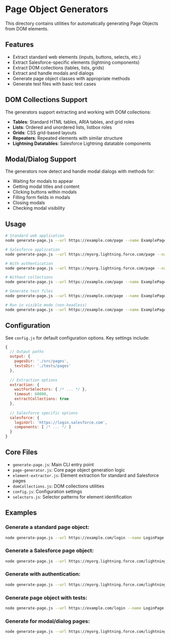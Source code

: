 <!-- Source: /Users/mzahirudeen/playwright-framework-dev/src/utils/generators/README.md -->

# Page Object Generators

This directory contains utilities for automatically generating Page Objects from DOM elements.

## Features

- Extract standard web elements (inputs, buttons, selects, etc.)
- Extract Salesforce-specific elements (lightning components)
- Extract DOM collections (tables, lists, grids)
- Extract and handle modals and dialogs
- Generate page object classes with appropriate methods
- Generate test files with basic test cases

## DOM Collections Support

The generators support extracting and working with DOM collections:

- **Tables**: Standard HTML tables, ARIA tables, and grid roles
- **Lists**: Ordered and unordered lists, listbox roles
- **Grids**: CSS grid-based layouts
- **Repeaters**: Repeated elements with similar structure
- **Lightning Datatables**: Salesforce Lightning datatable components

## Modal/Dialog Support

The generators now detect and handle modal dialogs with methods for:

- Waiting for modals to appear
- Getting modal titles and content
- Clicking buttons within modals
- Filling form fields in modals
- Closing modals
- Checking modal visibility

## Usage

```bash
# Standard web application
node generate-page.js --url https://example.com/page --name ExamplePage

# Salesforce application
node generate-page.js --url https://myorg.lightning.force.com/page --name SfPage --salesforce

# With authentication
node generate-page.js --url https://myorg.lightning.force.com/page --name SfPage --salesforce --username user@example.com --password mypassword

# Without collections
node generate-page.js --url https://example.com/page --name ExamplePage --no-collections

# Generate test files
node generate-page.js --url https://example.com/page --name ExamplePage --generate-tests

# Run in visible mode (non-headless)
node generate-page.js --url https://example.com/page --name ExamplePage --visible
```

## Configuration

See `config.js` for default configuration options. Key settings include:

```javascript
{
  // Output paths
  output: {
    pagesDir: './src/pages',
    testsDir: './tests/pages'
  },
  
  // Extraction options
  extraction: {
    waitForSelectors: { /* ... */ },
    timeout: 60000,
    extractCollections: true
  },
  
  // Salesforce specific options
  salesforce: {
    loginUrl: 'https://login.salesforce.com',
    components: [ /* ... */ ]
  }
}
```

## Core Files

- `generate-page.js`: Main CLI entry point
- `page-generator.js`: Core page object generation logic
- `element-extractor.js`: Element extraction for standard and Salesforce pages
- `domCollections.js`: DOM collections utilities
- `config.js`: Configuration settings
- `selectors.js`: Selector patterns for element identification

## Examples

### Generate a standard page object:

```bash
node generate-page.js --url https://example.com/login --name LoginPage
```

### Generate a Salesforce page object:

```bash
node generate-page.js --url https://myorg.lightning.force.com/lightning/o/Contact/new --name ContactPage --salesforce
```

### Generate with authentication:

```bash
node generate-page.js --url https://myorg.lightning.force.com/lightning/o/Contact/new --name ContactPage --salesforce --username user@example.com --password mypassword
```

### Generate page object with tests:

```bash
node generate-page.js --url https://example.com/login --name LoginPage --generate-tests
```

### Generate for modal/dialog pages:

```bash
node generate-page.js --url https://myorg.lightning.force.com/lightning/o/Contact/new --name NewContactDialog --salesforce --generate-tests
```